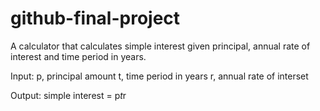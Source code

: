 # github-final-project
A calculator that calculates simple interest given principal, annual rate of interest and time period in years.

Input:
 p, principal amount
 t, time period in years
 r, annual rate of interset

Output:
 simple interest = p*t*r
